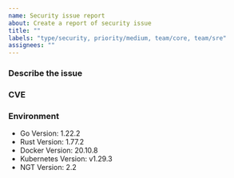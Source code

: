 ```yaml
---
name: Security issue report
about: Create a report of security issue
title: ""
labels: "type/security, priority/medium, team/core, team/sre"
assignees: ""
---
```


### Describe the issue

<!-- A clear and concise description of what the issue is. -->

### CVE

### Environment

<!--- Please change the versions below along with your environment -->

- Go Version: 1.22.2
- Rust Version: 1.77.2
- Docker Version: 20.10.8
- Kubernetes Version: v1.29.3
- NGT Version: 2.2
